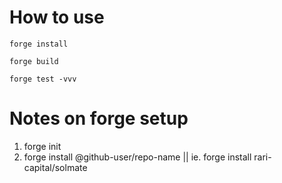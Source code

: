 # How to use

`forge install`

`forge build`

`forge test -vvv`

# Notes on forge setup

1. forge init
2. forge install @github-user/repo-name || ie. forge install rari-capital/solmate